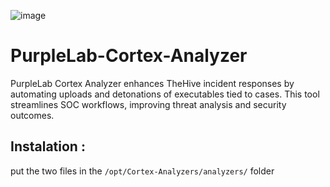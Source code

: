 ![image](https://github.com/Krook9d/PurpleLab-Cortex-Analyzer/assets/40600995/d51ef534-8483-442c-9e2c-7d02021b6939)


# PurpleLab-Cortex-Analyzer
PurpleLab Cortex Analyzer enhances TheHive incident responses by automating uploads and detonations of executables tied to cases. This tool streamlines SOC workflows, improving threat analysis and security outcomes.


## Instalation : 

put the two files in the `/opt/Cortex-Analyzers/analyzers/` folder
